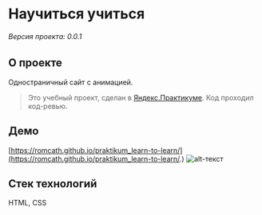 # Научиться учиться

###### Версия проекта: 0.0.1

## О проекте
Одностраничный сайт с анимацией.
> Это учебный проект, сделан в [Яндекс.Практикуме](https://praktikum.yandex.ru). Код проходил код-ревью.
## Демо
[https://romcath.github.io/praktikum_learn-to-learn/](https://romcath.github.io/praktikum_learn-to-learn/.)
![alt-текст](https://raw.githubusercontent.com/romcath/praktikum_learn-to-learn/master/images/main.gif "Демо")
## Стек технологий
HTML, CSS